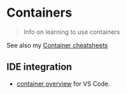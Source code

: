# Containers
> Info on learning to use containers

See also my [Container cheatsheets](https://github.com/MichaelCurrin/cheatsheets/tree/master/cheatsheets/containers)


## IDE integration

- [container overview](https://code.visualstudio.com/docs/containers/overview) for VS Code.
